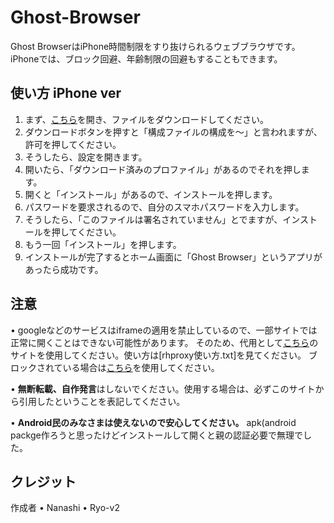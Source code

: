 # Ghost-Browser
Ghost BrowserはiPhone時間制限をすり抜けられるウェブブラウザです。iPhoneでは、ブロック回避、年齢制限の回避もすることもできます。
## 使い方 iPhone ver
1. まず、[こちら](https://s.dyhack.net/gb-i)を開き、ファイルをダウンロードしてください。
2. ダウンロードボタンを押すと「構成ファイルの構成を〜」と言われますが、許可を押してください。
3. そうしたら、設定を開きます。
4. 開いたら、「ダウンロード済みのプロファイル」があるのでそれを押します。
5. 開くと「インストール」があるので、インストールを押します。
6. パスワードを要求されるので、自分のスマホパスワードを入力します。
7. そうしたら、「このファイルは署名されていません」とでますが、インストールを押してください。
8. もう一回「インストール」を押します。
9. インストールが完了するとホーム画面に「Ghost Browser」というアプリがあったら成功です。
## 注意
• googleなどのサービスはiframeの適用を禁止しているので、一部サイトでは正常に開くことはできない可能性があります。
そのため、代用として[こちら](https://rh.dyhack.net/)のサイトを使用してください。使い方は[rhproxy使い方.txt]を見てください。
ブロックされている場合は[こちら](https://rhproxy.weborg.xyz)を使用してください。

• **無断転載、自作発言**はしないでください。使用する場合は、必ずこのサイトから引用したということを表記してください。

• **Android民のみなさまは使えないので安心してください。** apk(android packge作ろうと思ったけどインストールして開くと親の認証必要で無理でした。

## クレジット
作成者
• Nanashi 
• Ryo-v2

